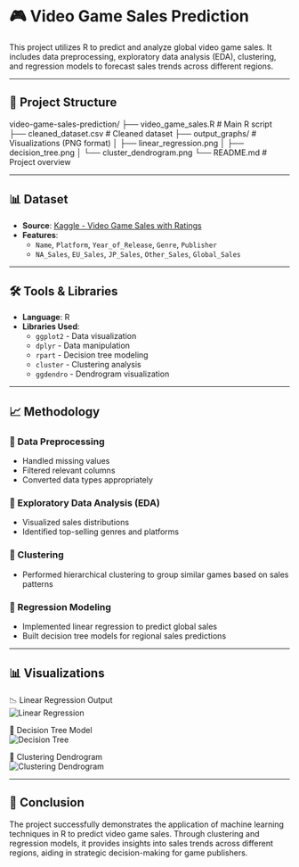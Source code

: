 # 🎮 Video Game Sales Prediction

This project utilizes R to predict and analyze global video game sales. It includes data preprocessing, exploratory data analysis (EDA), clustering, and regression models to forecast sales trends across different regions.

---

## 📁 Project Structure

video-game-sales-prediction/ ├── video_game_sales.R # Main R script ├── cleaned_dataset.csv # Cleaned dataset ├── output_graphs/ # Visualizations (PNG format) │ ├── linear_regression.png │ ├── decision_tree.png │ └── cluster_dendrogram.png └── README.md # Project overview


---

## 📊 Dataset

- **Source**: [Kaggle - Video Game Sales with Ratings](https://www.kaggle.com/datasets/gregorut/videogame-sales-with-ratings)
- **Features**:
  - `Name`, `Platform`, `Year_of_Release`, `Genre`, `Publisher`
  - `NA_Sales`, `EU_Sales`, `JP_Sales`, `Other_Sales`, `Global_Sales`

---

## 🛠 Tools & Libraries

- **Language**: R
- **Libraries Used**:
  - `ggplot2` - Data visualization
  - `dplyr` - Data manipulation
  - `rpart` - Decision tree modeling
  - `cluster` - Clustering analysis
  - `ggdendro` - Dendrogram visualization

---

## 📈 Methodology

### 🔹 Data Preprocessing
- Handled missing values
- Filtered relevant columns
- Converted data types appropriately

### 🔹 Exploratory Data Analysis (EDA)
- Visualized sales distributions
- Identified top-selling genres and platforms

### 🔹 Clustering
- Performed hierarchical clustering to group similar games based on sales patterns

### 🔹 Regression Modeling
- Implemented linear regression to predict global sales
- Built decision tree models for regional sales predictions

---

## 📊 Visualizations

📉 Linear Regression Output  
![Linear Regression](output_graphs/linear_regression.png)

🌲 Decision Tree Model  
![Decision Tree](output_graphs/decision_tree.png)

🔗 Clustering Dendrogram  
![Clustering Dendrogram](output_graphs/cluster_dendrogram.png)

---

## 📌 Conclusion

The project successfully demonstrates the application of machine learning techniques in R to predict video game sales. Through clustering and regression models, it provides insights into sales trends across different regions, aiding in strategic decision-making for game publishers.
